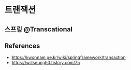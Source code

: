 # 트랜잭션

## 스프링 @Transcational

## References

- https://kwonnam.pe.kr/wiki/springframework/transaction
- https://willseungh0.tistory.com/75
